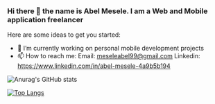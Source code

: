 ### Hi there 👋 the name is Abel Mesele. I am a Web and Mobile application freelancer

Here are some ideas to get you started:

- 🔭 I’m currently working on personal mobile development projects
- 📫 How to reach me: 
    Email: meseleabel99@gmail.com
    Linkedin: https://www.linkedin.com/in/abel-mesele-4a9b5b194

![Anurag's GitHub stats](https://github-readme-stats.vercel.app/api?username=AtoBrightSide&show_icons=true&theme=gruvbox)

[![Top Langs](https://github-readme-stats.vercel.app/api/top-langs/?username=AtoBrightSide)](https://github.com/anuraghazra/github-readme-stats)
